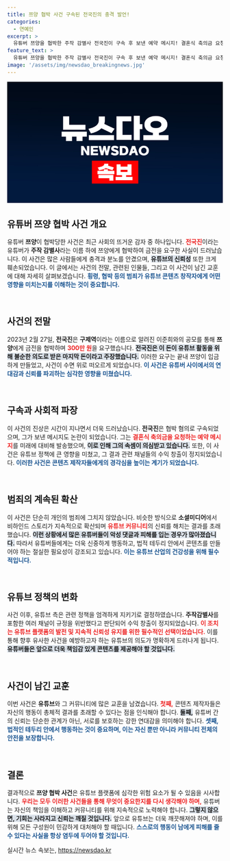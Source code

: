 ```yaml
---
title: 쯔양 협박 사건 구속된 전국진의 충격 발언!
categories:
  - 연예인
excerpt: >
  유튜버 쯔양을 협박한 주작 감별사 전국진이 구속 후 보낸 예약 메시지! 결혼식 축의금 요청과 함께 전한 사과, 과연 그의 진짜 의도는? 궁금증을 자아내는 사건의 전말을 밝혀드립니다.
feature_text: >
  유튜버 쯔양을 협박한 주작 감별사 전국진이 구속 후 보낸 예약 메시지! 결혼식 축의금 요청과 함께 전한 사과, 과연 그의 진짜 의도는? 궁금증을 자아내는 사건의 전말을 밝혀드립니다.
image: '/assets/img/newsdao_breakingnews.jpg'
---
```


<p><img src="/assets/img/newsdao_breakingnews.jpg" alt="bookingtag 속보" /></p>

<h2 data-ke-size="size26">유튜버 쯔양 협박 사건 개요</h2>

<p data-ke-size="size16">유튜버 <b>쯔양</b>이 협박당한 사건은 최근 사회의 뜨거운 감자 중 하나입니다. <b><span style="color: #ee2323;">전국진</span></b>이라는 유튜버가 <b>주작 감별사</b>라는 이름 하에 쯔양에게 협박하여 금전을 요구한 사실이 드러났습니다. 이 사건은 많은 사람들에게 충격과 분노를 안겼으며, <b><span style="background-color: #21538527;">유튜브의 신뢰성</span></b> 또한 크게 훼손되었습니다. 이 글에서는 사건의 전말, 관련된 인물들, 그리고 이 사건이 남긴 교훈에 대해 자세히 살펴보겠습니다. <b><span style="color: #1a5490;">횡령, 협박 등의 범죄가 유튜브 콘텐츠 창작자에게 어떤 영향을 미치는지를 이해하는 것이 중요합니다.</span></b></p>

<p data-ke-size="size16">&nbsp;</p>

<h2 data-ke-size="size26">사건의 전말</h2>

<p data-ke-size="size16">2023년 2월 27일, <b>전국진</b>은 <b>구제역</b>이라는 이름으로 알려진 이준희와의 공모를 통해 <b>쯔양</b>에게 금전을 협박하며 <b><span style="color: #ee2323;">300만 원</span></b>을 요구했습니다. <b><span style="background-color: #21538527;">전국진은 이 돈이 유튜브 활동을 위해 불순한 의도로 받은 마지막 돈이라고 주장했습니다.</span></b> 이러한 요구는 끝내 쯔양이 입금하게 만들었고, 사건이 수면 위로 떠오르게 되었습니다. <b><span style="color: #1a5490;">이 사건은 유튜버 사이에서의 연대감과 신뢰를 파괴하는 심각한 영향을 미쳤습니다.</span></b></p>

<p data-ke-size="size16">&nbsp;</p>

<h2 data-ke-size="size26">구속과 사회적 파장</h2>

<p data-ke-size="size16">이 사건의 진상은 시간이 지나면서 더욱 드러났습니다. <b>전국진</b>은 협박 혐의로 구속되었으며, 그가 보낸 메시지도 논란이 되었습니다. 그는 <b><span style="color: #ee2323;">결혼식 축의금을 요청하는 예약 메시지</span></b>를 미래에 대비해 발송했으며, <b><span style="background-color: #21538527;">이로 인해 그의 속셈이 의심받고 있습니다.</span></b> 또한, 이 사건은 유튜브 정책에 큰 영향을 미쳤고, 그 결과 관련 채널들의 수익 창출이 정지되었습니다. <b><span style="color: #1a5490;">이러한 사건은 콘텐츠 제작자들에게의 경각심을 높이는 계기가 되었습니다.</span></b></p>

<p data-ke-size="size16">&nbsp;</p>

<h2 data-ke-size="size26">범죄의 계속된 확산</h2>

<p data-ke-size="size16">이 사건은 단순히 개인의 범죄에 그치지 않았습니다. 비슷한 방식으로 <b>소셜미디어</b>에서 비하인드 스토리가 지속적으로 확산되며 <b><span style="color: #ee2323;">유튜브 커뮤니티</span></b>의 신뢰를 해치는 결과를 초래했습니다. <b><span style="background-color: #21538527;">이런 상황에서 많은 유튜버들이 악성 댓글과 피해를 입는 경우가 많아졌습니다.</span></b> 따라서 유튜버들에게는 더욱 신중하게 행동하고, 법적 테두리 안에서 콘텐츠를 만들어야 하는 절실한 필요성이 강조되고 있습니다. <b><span style="color: #1a5490;">이는 유튜브 산업의 건강성을 위해 필수적입니다.</span></b></p>

<p data-ke-size="size16">&nbsp;</p>

<h2 data-ke-size="size26">유튜브 정책의 변화</h2>

<p data-ke-size="size16">사건 이후, 유튜브 측은 관련 정책을 엄격하게 지키기로 결정하였습니다. <b>주작감별사</b>를 포함한 여러 채널이 규정을 위반했다고 판단되어 수익 창출이 정지되었습니다. <b><span style="color: #ee2323;">이 조치는 유튜브 플랫폼의 발전 및 지속적 신뢰성 유지를 위한 필수적인 선택이었습니다.</span></b> 이를 통해 향후 유사한 사건을 예방하고자 하는 유튜브의 의도가 명확하게 드러나게 됩니다. <b><span style="background-color: #21538527;">유튜버들은 앞으로 더욱 책임감 있게 콘텐츠를 제공해야 할 것입니다.</span></b></p>

<p data-ke-size="size16">&nbsp;</p>

<h2 data-ke-size="size26">사건이 남긴 교훈</h2>

<p data-ke-size="size16">이번 사건은 <b>유튜브</b>와 그 커뮤니티에 많은 교훈을 남겼습니다. <b><span style="color: #ee2323;">첫째,</span></b> 콘텐츠 제작자들은 자신의 행동이 총체적 결과를 초래할 수 있다는 점을 인식해야 합니다. <b><span style="background-color: #21538527;">둘째,</span></b> 유튜버 간의 신뢰는 단순한 관계가 아닌, 서로를 보호하는 강한 연대감을 의미해야 합니다.</span></b>  <b><span style="color: #1a5490;">셋째, 법적인 테두리 안에서 행동하는 것이 중요하며, 이는 자신 뿐만 아니라 커뮤니티 전체의 안전을 보장합니다.</span></b></p>

<p><data-ke-size="size16">&nbsp;</p>

<h2 data-ke-size="size26">결론</h2>

<p data-ke-size="size16">결과적으로 <b>쯔양 협박 사건</b>은 유튜브 플랫폼에 심각한 위험 요소가 될 수 있음을 시사합니다. <b><span style="color: #ee2323;">우리는 모두 이러한 사건들을 통해 무엇이 중요한지를 다시 생각해야 하며,</span></b> 유튜버는 자신의 책임을 이해하고 커뮤니티를 위해 지속적으로 노력해야 합니다. <b><span style="background-color: #21538527;">그렇지 않으면, 기회는 사라지고 신뢰는 깨질 것입니다.</span></b> 앞으로 유튜브는 더욱 깨끗해져야 하며, 이를 위해 모든 구성원이 민감하게 대처해야 할 때입니다. <b><span style="color: #1a5490;">스스로의 행동이 남에게 피해를 줄 수 있다는 사실을 항상 염두에 두어야 할 것입니다.</span></b></p>
실시간 뉴스 속보는, <a href="https://newsdao.kr" rel="dofollow">https://newsdao.kr</a>


